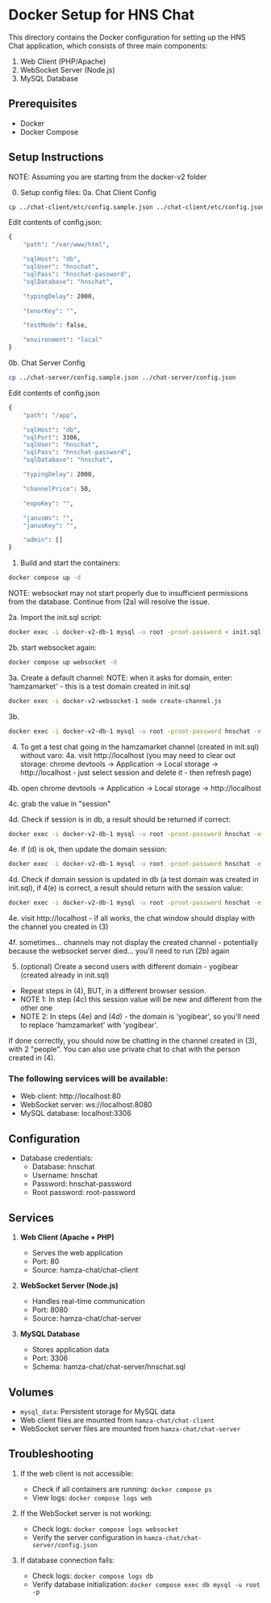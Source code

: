 # Docker Setup for HNS Chat

This directory contains the Docker configuration for setting up the HNS Chat application, which consists of three main components:
1. Web Client (PHP/Apache)
2. WebSocket Server (Node.js)
3. MySQL Database

## Prerequisites

- Docker
- Docker Compose

## Setup Instructions
NOTE:  Assuming you are starting from the docker-v2 folder

0. Setup config files:
0a. Chat Client Config
```bash
cp ../chat-client/etc/config.sample.json ../chat-client/etc/config.json
```

Edit contents of config.json:
```bash
{
	"path": "/var/www/html",

	"sqlHost": "db",
	"sqlUser": "hnschat",
	"sqlPass": "hnschat-password",
	"sqlDatabase": "hnschat",

	"typingDelay": 2000,

	"tenorKey": "",

	"testMode": false,

	"environment": "local"
}
```

0b. Chat Server Config
```bash
cp ../chat-server/config.sample.json ../chat-server/config.json
```

Edit contents of config.json
```bash
{
	"path": "/app",

	"sqlHost": "db",
	"sqlPort": 3306,
	"sqlUser": "hnschat",
	"sqlPass": "hnschat-password",
	"sqlDatabase": "hnschat",

	"typingDelay": 2000,

	"channelPrice": 50,

	"expoKey": "",

	"janusWs": "",
	"janusKey": "",

	"admin": []
}
```

1. Build and start the containers:
```bash
docker compose up -d
```

NOTE: websocket may not start properly due to insufficient permissions from the database. Continue from (2a) will resolve the issue. 

2a. Import the init.sql script:
```bash
docker exec -i docker-v2-db-1 mysql -u root -proot-password < init.sql
```

2b. start websocket again:
```bash
docker compose up websocket -d
```

3a. Create a default channel:
NOTE: when it asks for domain, enter: 'hamzamarket' - this is a test domain created in init.sql
```bash
docker exec -i docker-v2-websocket-1 node create-channel.js
```

3b.
```bash
docker exec -i docker-v2-db-1 mysql -u root -proot-password hnschat -e "UPDATE channels set slds=1, activated=1, hidden=0;"
```

4. To get a test chat going in the hamzamarket channel (created in init.sql) without varo:
4a. visit http://localhost (you may need to clear out storage: chrome devtools -> Application -> Local storage -> http://localhost - just select session and delete it - then refresh page)

4b. open chrome devtools -> Application -> Local storage -> http://localhost

4c. grab the value in "session"

4d. Check if session is in db, a result should be returned if correct:
```bash
docker exec -i docker-v2-db-1 mysql -u root -proot-password hnschat -e "SELECT * FROM sessions WHERE id='the_value_in_c';"
```

4e. if (d) is ok, then update the domain session:
```bash
docker exec -i docker-v2-db-1 mysql -u root -proot-password hnschat -e "UPDATE domains set session='the_value_in_c' WHERE domain='hamzamarket'"
```

4d. Check if domain session is updated in db (a test domain was created in init.sql), if 4(e) is correct, a result should return with the session value:
```bash
docker exec -i docker-v2-db-1 mysql -u root -proot-password hnschat -e "SELECT session FROM domains WHERE domain='hamzamarket';"
```

4e. visit http://localhost - if all works, the chat window should display with the channel you created in (3)

4f. sometimes... channels may not display the created channel - potentially because the websocket server died... you'll need to run (2b) again

5. (optional) Create a second users with different domain - yogibear (created already in init.sql)
- Repeat steps in (4), BUT, in a different browser session.
- NOTE 1: In step (4c) this session value will be new and different from the other one
- NOTE 2: In steps (4e) and (4d) - the domain is 'yogibear', so you'll need to replace 'hamzamarket' with 'yogibear'.

If done correctly, you should now be chatting in the channel created in (3), with 2 "people".  You can also use private chat to chat with the person created in (4).


### The following services will be available:
   - Web client: http://localhost:80
   - WebSocket server: ws://localhost:8080
   - MySQL database: localhost:3306


## Configuration

- Database credentials:
  - Database: hnschat
  - Username: hnschat
  - Password: hnschat-password
  - Root password: root-password

## Services

1. **Web Client (Apache + PHP)**
   - Serves the web application
   - Port: 80
   - Source: hamza-chat/chat-client

2. **WebSocket Server (Node.js)**
   - Handles real-time communication
   - Port: 8080
   - Source: hamza-chat/chat-server

3. **MySQL Database**
   - Stores application data
   - Port: 3306
   - Schema: hamza-chat/chat-server/hnschat.sql

## Volumes

- `mysql_data`: Persistent storage for MySQL data
- Web client files are mounted from `hamza-chat/chat-client`
- WebSocket server files are mounted from `hamza-chat/chat-server`

## Troubleshooting

1. If the web client is not accessible:
   - Check if all containers are running: `docker compose ps`
   - View logs: `docker compose logs web`

2. If the WebSocket server is not working:
   - Check logs: `docker compose logs websocket`
   - Verify the server configuration in `hamza-chat/chat-server/config.json`

3. If database connection fails:
   - Check logs: `docker compose logs db`
   - Verify database initialization: `docker compose exec db mysql -u root -p` 